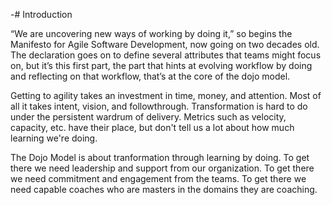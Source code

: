 -# Introduction

“We are uncovering new ways of working by doing it,” so begins the Manifesto for Agile Software Development, now going on two decades old. The declaration goes on to define several attributes that teams might focus on, but it’s this first part, the part that hints at evolving workflow by doing and reflecting on that workflow, that’s at the core of the dojo model.

Getting to agility takes an investment in time, money, and attention. Most of all it takes intent, vision, and followthrough. Transformation is hard to do under the persistent wardrum of delivery. Metrics such as velocity, capacity, etc. have their place, but don't tell us a lot about how much learning we're doing. 

The Dojo Model is about tranformation through learning by doing. To get there we need leadership and support from our organization. To get there we need commitment and engagement from the teams. To get there we need capable coaches who are masters in the domains they are coaching.